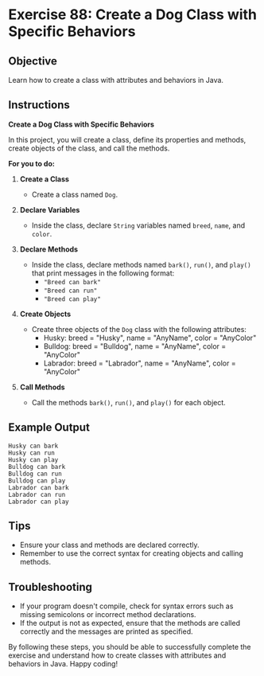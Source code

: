 # Exercise 88: Create a Dog Class with Specific Behaviors

## Objective
Learn how to create a class with attributes and behaviors in Java.

## Instructions

**Create a Dog Class with Specific Behaviors**

In this project, you will create a class, define its properties and methods, create objects of the class, and call the methods.

**For you to do:**

1. **Create a Class**
    - Create a class named `Dog`.

2. **Declare Variables**
    - Inside the class, declare `String` variables named `breed`, `name`, and `color`.

3. **Declare Methods**
    - Inside the class, declare methods named `bark()`, `run()`, and `play()` that print messages in the following format:
        - `"Breed can bark"`
        - `"Breed can run"`
        - `"Breed can play"`

4. **Create Objects**
    - Create three objects of the `Dog` class with the following attributes:
        - Husky: breed = "Husky", name = "AnyName", color = "AnyColor"
        - Bulldog: breed = "Bulldog", name = "AnyName", color = "AnyColor"
        - Labrador: breed = "Labrador", name = "AnyName", color = "AnyColor"

5. **Call Methods**
    - Call the methods `bark()`, `run()`, and `play()` for each object.

## Example Output
```
Husky can bark
Husky can run
Husky can play
Bulldog can bark
Bulldog can run
Bulldog can play
Labrador can bark
Labrador can run
Labrador can play
```

## Tips
- Ensure your class and methods are declared correctly.
- Remember to use the correct syntax for creating objects and calling methods.

## Troubleshooting
- If your program doesn't compile, check for syntax errors such as missing semicolons or incorrect method declarations.
- If the output is not as expected, ensure that the methods are called correctly and the messages are printed as specified.

By following these steps, you should be able to successfully complete the exercise and understand how to create classes with attributes and behaviors in Java. Happy coding!
